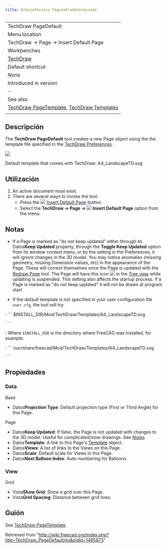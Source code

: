 ```yaml
---
title: DibujoTécnico PáginaPredeterminada
---
```

|  |
| --- |
| TechDraw PageDefault |
| Menu location |
| TechDraw → Page → Insert Default Page |
| Workbenches |
| [TechDraw](/TechDraw_Workbench "TechDraw Workbench") |
| Default shortcut |
| *None* |
| Introduced in version |
| - |
| See also |
| [TechDraw PageTemplate](/TechDraw_PageTemplate "TechDraw PageTemplate"), [TechDraw Templates](/TechDraw_Templates "TechDraw Templates") |
|  |

## Descripción

The **TechDraw PageDefault** tool creates a new Page object using the the template file specified in the [TechDraw Preferences](/TechDraw_Preferences "TechDraw Preferences").

![](/images/A4_LandscapeTD.svg)

Default template that comes with TechDraw: A4\_LandscapeTD.svg

## Utilización

1. An active document must exist.
2. There are several ways to invoke the tool:
   * Press the ![](/images/TechDraw_PageDefault.svg) [Insert Default Page](/TechDraw_PageDefault "TechDraw PageDefault") button.
   * Select the **TechDraw → Page → ![](/images/TechDraw_PageDefault.svg) Insert Default Page** option from the menu.

## Notas

* If a Page is marked as "do not keep updated" either through its Datos**Keep Updated** property, through the **Toggle Keep Updated** option from its window context menu, or by the setting in the Preferences, it will ignore changes in the 3D model. You may notice anomalies (missing geometry, missing Dimension values, etc) in the appearance of the Page. These will correct themselves once the Page is updated with the [Redraw Page](/TechDraw_RedrawPage "TechDraw RedrawPage") tool. The Page will have this icon ![](/images/TechDraw_Tree_Page_Unsync.svg) in the [Tree view](/Tree_view "Tree view") while updating is suspended. This setting also affects the startup process. If a Page is marked as "do not keep updated" it will not be drawn at program start.

* If the default template is not specified in your user configuration file `user.cfg`, the tool will try:

:   ```
    $INSTALL_DIR/Mod/TechDraw/Templates/A4_LandscapeTD.svg

    ```

:   Where `$INSTALL_DIR` is the directory where FreeCAD was installed, for example:

:   ```
    /usr/share/freecad/Mod/TechDraw/Templates/A4_LandscapeTD.svg

    ```

## Propiedades

### Data

Base

* Datos**Projection Type**: Default projection type (First or Third Angle) for this Page.

Page

* Datos**Keep Updated**: If false, the Page is not updated with changes to the 3D model. Useful for complicated/slow drawings. See [Notes](#Notes).
* Datos**Template**: A link to this Page's [Template](/TechDraw_Templates "TechDraw Templates") object.
* Datos**Views**: A list of links to the Views on this Page.
* Datos**Scale**: Default scale for Views in this Page.
* Datos**Next Balloon Index**: Auto-numbering for Balloons.

### View

Grid

* Vista**Show Grid**: Show a grid over this Page.
* Vista**Grid Spacing**: Distance between grid lines.

## Guión

See [TechDraw PageTemplate](/TechDraw_PageTemplate#Scripting "TechDraw PageTemplate").

Retrieved from "<http://wiki.freecad.org/index.php?title=TechDraw_PageDefault/es&oldid=1485873>"